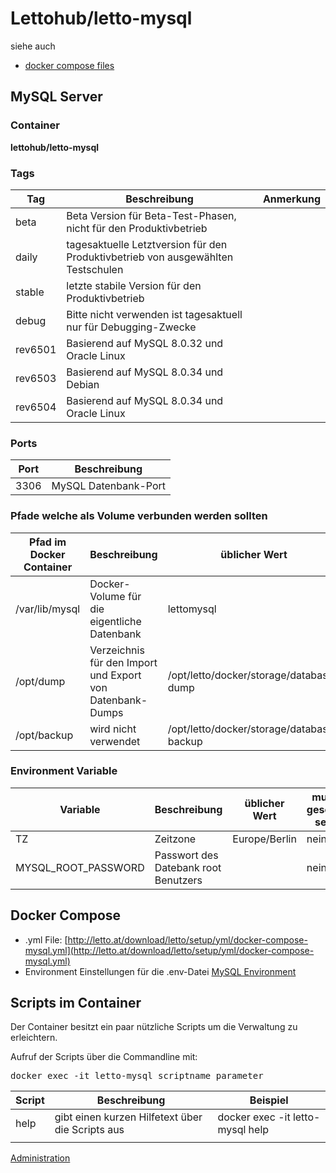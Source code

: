 # Lettohub/letto-mysql
siehe auch
* [docker compose files](/notimplemented/index.md)

##  MySQL Server 
###  Container 
**lettohub/letto-mysql**

###  Tags 
<div  class="wikitable" style="text-align: left; width: 100%;" >

| Tag     | Beschreibung                                                                     | Anmerkung |
|---------|----------------------------------------------------------------------------------|-----------|
| beta    | Beta Version für Beta-Test-Phasen, nicht für den Produktivbetrieb                |           |
| daily   | tagesaktuelle Letztversion für den Produktivbetrieb von ausgewählten Testschulen |           |
| stable  | letzte stabile Version für den Produktivbetrieb                                  |           |
| debug   | Bitte nicht verwenden ist tagesaktuell nur für Debugging-Zwecke                  |           |
| rev6501 | Basierend auf MySQL 8.0.32 und Oracle Linux                                      |           |
| rev6503 | Basierend auf MySQL 8.0.34 und Debian                                            |           |
| rev6504 | Basierend auf MySQL 8.0.34 und Oracle Linux                                      |           |
</div>

###  Ports 
<div  class="wikitable" style="text-align: left; width: 100%;" >

| Port | Beschreibung         |
|------|----------------------|
| 3306 | MySQL Datenbank-Port |
</div>

###  Pfade welche als Volume verbunden werden sollten 

<div  class="wikitable" style="text-align: left; width: 100%;" >

| Pfad im Docker Container | Beschreibung                                              | üblicher Wert                             |
|--------------------------|-----------------------------------------------------------|-------------------------------------------|
| /var/lib/mysql           | Docker-Volume für die eigentliche Datenbank               | lettomysql                                |
| /opt/dump                | Verzeichnis für den Import und Export von Datenbank-Dumps | /opt/letto/docker/storage/database-dump   |
| /opt/backup              | wird nicht verwendet                                      | /opt/letto/docker/storage/database-backup |
</div>

###  Environment Variable 
<div  class="wikitable" style="text-align: left; width: 100%;" >

| Variable            | Beschreibung                         | üblicher Wert | muss gesetzt sein |
|---------------------|--------------------------------------|---------------|-------------------|
| TZ                  | Zeitzone                             | Europe/Berlin | nein              |
| MYSQL_ROOT_PASSWORD | Passwort des Datebank root Benutzers |               | nein              |
</div>

##  Docker Compose 
* .yml File: [http://letto.at/download/letto/setup/yml/docker-compose-mysql.yml](http://letto.at/download/letto/setup/yml/docker-compose-mysql.yml)
* Environment Einstellungen für die .env-Datei [MySQL Environment](../MySQLEnvironment/index.md)

##  Scripts im Container 
Der Container besitzt ein paar nützliche Scripts um die Verwaltung zu erleichtern.

Aufruf der Scripts über die Commandline mit:
<pre>docker exec -it letto-mysql scriptname parameter</pre>

<div  class="wikitable" style="text-align: left; width: 100%;" >

| Script | Beschreibung                                     | Beispiel                         |
|--------|--------------------------------------------------|----------------------------------|
| help   | gibt einen kurzen Hilfetext über die Scripts aus | docker exec -it letto-mysql help |
|        |                                                  |                                  |
</div>

[Administration](../Administration/index.md)

